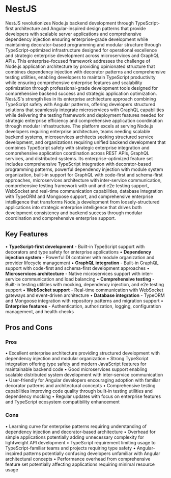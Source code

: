 # NestJS

NestJS revolutionizes Node.js backend development through TypeScript-first architecture and Angular-inspired design patterns that provide developers with scalable server applications and comprehensive dependency injection ensuring enterprise-grade development while maintaining decorator-based programming and modular structure through TypeScript-optimized infrastructure designed for operational excellence and strategic enterprise development across microservices and GraphQL APIs. This enterprise-focused framework addresses the challenge of Node.js application architecture by providing opinionated structure that combines dependency injection with decorator patterns and comprehensive testing utilities, enabling developers to maintain TypeScript productivity while ensuring comprehensive enterprise features and scalability optimization through professional-grade development tools designed for comprehensive backend success and strategic application optimization. NestJS's strength lies in its enterprise architecture approach combining TypeScript safety with Angular patterns, offering developers structured solutions that seamlessly integrate microservices with GraphQL capabilities while delivering the testing framework and deployment features needed for strategic enterprise efficiency and comprehensive application coordination through modular infrastructure. The platform excels at serving Node.js developers requiring enterprise architecture, teams needing scalable backend systems, microservices architects seeking structured service development, and organizations requiring unified backend development that combines TypeScript safety with strategic enterprise integration and comprehensive application coordination across REST APIs, GraphQL services, and distributed systems. Its enterprise-optimized feature set includes comprehensive TypeScript integration with decorator-based programming patterns, powerful dependency injection with module system organization, built-in support for GraphQL with code-first and schema-first approaches, microservices architecture with inter-service communication, comprehensive testing framework with unit and e2e testing support, WebSocket and real-time communication capabilities, database integration with TypeORM and Mongoose support, and comprehensive enterprise intelligence that transforms Node.js development from loosely-structured applications into strategic enterprise intelligence that drives both development consistency and backend success through modular coordination and comprehensive enterprise support.

## Key Features

• **TypeScript-first development** - Built-in TypeScript support with decorators and type safety for enterprise applications
• **Dependency injection system** - Powerful DI container with module organization and provider lifecycle management
• **GraphQL integration** - Built-in GraphQL support with code-first and schema-first development approaches
• **Microservices architecture** - Native microservices support with inter-service communication and load balancing
• **Comprehensive testing** - Built-in testing utilities with mocking, dependency injection, and e2e testing support
• **WebSocket support** - Real-time communication with WebSocket gateways and event-driven architecture
• **Database integration** - TypeORM and Mongoose integration with repository patterns and migration support
• **Enterprise features** - Authentication, authorization, logging, configuration management, and health checks

## Pros and Cons

### Pros
• Excellent enterprise architecture providing structured development with dependency injection and modular organization
• Strong TypeScript integration offering type safety and modern JavaScript features for maintainable backend code
• Good microservices support enabling scalable distributed system development with inter-service communication
• User-friendly for Angular developers encouraging adoption with familiar decorator patterns and architectural concepts
• Comprehensive testing capabilities improving code quality through built-in testing utilities and dependency mocking
• Regular updates with focus on enterprise features and TypeScript ecosystem compatibility enhancement

### Cons
• Learning curve for enterprise patterns requiring understanding of dependency injection and decorator-based architecture
• Overhead for simple applications potentially adding unnecessary complexity for lightweight API development
• TypeScript requirement limiting usage to TypeScript-familiar teams and projects requiring type safety
• Angular-inspired patterns potentially confusing developers unfamiliar with Angular architectural concepts
• Performance overhead from comprehensive feature set potentially affecting applications requiring minimal resource usage